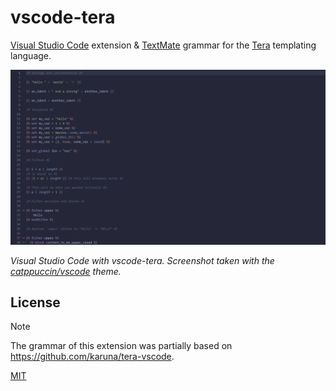 # vscode-tera

[Visual Studio Code](https://code.visualstudio.com/) extension & [TextMate](https://macromates.com/manual/en/language_grammars) grammar for the [Tera](https://keats.github.io/tera/) templating language.

![Screenshot of highlighted sample Tera code in Visual Studio Code with the vscode-tera extension installed](./assets/preview.png)

_Visual Studio Code with vscode-tera. Screenshot taken with the [catppuccin/vscode](https://github.com/catppuccin/vscode) theme._

## License

> [!NOTE]
> The grammar of this extension was partially based on https://github.com/karuna/tera-vscode.

[MIT](LICENSE)
